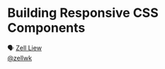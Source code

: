 # Building Responsive CSS Components

🗣 [Zell Liew](http://zellwk.com/)  
[@zellwk](https://twitter.com/zellwk)
